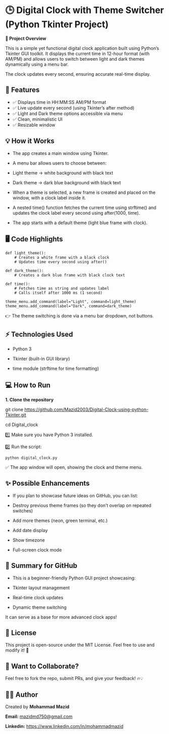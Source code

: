 # 🕒 Digital Clock with Theme Switcher (Python Tkinter Project)

**📌 Project Overview**

This is a simple yet functional digital clock application built using Python’s Tkinter GUI toolkit.
It displays the current time in 12-hour format (with AM/PM) and allows users to switch between light and dark themes dynamically using a menu bar.

The clock updates every second, ensuring accurate real-time display.

## 🚀 Features

- ✅ Displays time in HH:MM:SS AM/PM format
- ✅ Live update every second (using Tkinter’s after method)
- ✅ Light and Dark theme options accessible via menu
- ✅ Clean, minimalistic UI
- ✅ Resizable window

## 💡 How it Works

- The app creates a main window using Tkinter.

- A menu bar allows users to choose between:

- Light theme → white background with black text

- Dark theme → dark blue background with black text

- When a theme is selected, a new frame is created and placed on the window, with a clock label inside it.

- A nested time() function fetches the current time using strftime() and updates the clock label every second using after(1000, time).

- The app starts with a default theme (light blue frame with clock).

## 🖥️ Code Highlights
```
def light_theme():
    # Creates a white frame with a black clock
    # Updates time every second using after()
```
```
def dark_theme():
    # Creates a dark blue frame with black clock text
```
```
def time():
    # Fetches time as string and updates label
    # Calls itself after 1000 ms (1 second)
```
```
theme_menu.add_command(label="Light", command=light_theme)
theme_menu.add_command(label="Dark", command=dark_theme)
```
👉 The theme switching is done via a menu bar dropdown, not buttons.

## ⚡ Technologies Used

- Python 3

- Tkinter (built-in GUI library)

- time module (strftime for time formatting)

## 💻 How to Run
**1. Clone the repository**

git clone https://github.com/Mazid2003/Digital-Clock-using-python-Tkinter.git

cd Digital_clock

1️⃣ Make sure you have Python 3 installed.

2️⃣ Run the script:
```
python digital_clock.py
```

✅ The app window will open, showing the clock and theme menu.

## ✨ Possible Enhancements

- If you plan to showcase future ideas on GitHub, you can list:

- Destroy previous theme frames (so they don’t overlap on repeated switches)

- Add more themes (neon, green terminal, etc.)

- Add date display

- Show timezone

- Full-screen clock mode

## 📝 Summary for GitHub

- This is a beginner-friendly Python GUI project showcasing:

- Tkinter layout management

- Real-time clock updates

- Dynamic theme switching

It can serve as a base for more advanced clock apps!

## 📜 License

This project is open-source under the MIT License. Feel free to use and modify it! 🚀

## 💬 Want to Collaborate?

Feel free to fork the repo, submit PRs, and give your feedback! 🔥💡

## 👨‍💻 Author

Created by **Mohammad Mazid**

**Email:** mazidmd750@gmail.com

**Linkedin:** https://www.linkedin.com/in/mohammadmazid




